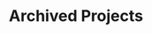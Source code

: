 ---
title: Archived Projects
menu:
    main:
        title: View some of the previous projects I've worked on
        weight: 70
---